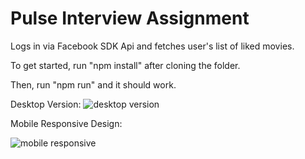 # Pulse Interview Assignment

Logs in via Facebook SDK Api and fetches user's list of liked movies.

To get started, run "npm install" after cloning the folder.

Then, run "npm run" and it should work.

Desktop Version:
![desktop version](https://user-images.githubusercontent.com/25580747/30770545-8b91b4b2-9fe8-11e7-9984-7a3be214889f.png)

Mobile Responsive Design:

![mobile responsive](https://user-images.githubusercontent.com/25580747/30770544-8b9175e2-9fe8-11e7-86ca-32d452186abf.png)

